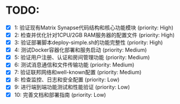 # TODO:

- [x] 1: 验证现有Matrix Synapse代码结构和核心功能模块 (priority: High)
- [x] 2: 检查并优化针对1CPU/2GB RAM服务器的配置文件 (priority: High)
- [x] 3: 验证部署脚本deploy-simple.sh的功能完整性 (priority: High)
- [x] 4: 测试Docker容器化部署和服务启动 (priority: Medium)
- [x] 5: 验证用户注册、认证和房间管理功能 (priority: Medium)
- [x] 6: 测试消息通信和文件传输功能 (priority: Medium)
- [x] 7: 验证联邦网络和well-known配置 (priority: Medium)
- [x] 8: 检查监控、日志和安全配置 (priority: Low)
- [x] 9: 进行端到端功能测试和性能验证 (priority: Low)
- [x] 10: 完善文档和部署指南 (priority: Low)
